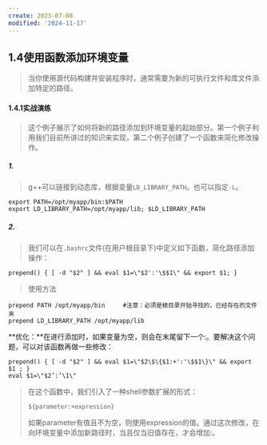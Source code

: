 ```yaml
---
create: 2023-07-08
modified: '2024-11-17'
---
```


## 1.4使用函数添加环境变量

> 当你使用源代码构建并安装程序时，通常需要为新的可执行文件和库文件添加特定的路径。

#### 1.4.1实战演练

>这个例子展示了如何将新的路径添加到环境变量的起始部分。第一个例子利用我们目前所讲过的知识来实现，第二个例子创建了一个函数来简化修改操作。

##### 1.

> g++可以链接到动态库，根据变量`LD_LIBRARY_PATH`。也可以指定`-L`。

```shell
export PATH=/opt/myapp/bin:$PATH
export LD_LIBRARY_PATH=/opt/myapp/lib; $LD_LIBRARY_PATH
```

##### 2.

> 我们可以在`.bashrc`文件(在用户根目录下)中定义如下函数，简化路径添加操作：

```shell
prepend() { [ -d "$2" ] && eval $1=\"$2':'\$$1\" && export $1; }
```

> 使用方法

```shell
prepend PATH /opt/myapp/bin 	#注意：必须是根目录开始寻找的，已经存在的文件夹
prepend LD_LIBRARY_PATH /opt/myapp/lib
```

**优化：**在进行添加时，如果变量为空，则会在末尾留下一个:。要解决这个问题，可以对该函数再做一些修改：

```shell
prepend() { [ -d "$2" ] && eval $1=\"$2\$\{$1:+':'\$$1\}\" && export $1 ; }
eval $1=\"$2’:’\1\"
```

>在这个函数中，我们引入了一种shell参数扩展的形式：
>
>`${parameter:+expression}` 
>
>如果parameter有值且不为空，则使用expression的值。通过这次修改，在向环境变量中添加新路径时，当且仅当旧值存在，才会增加:。